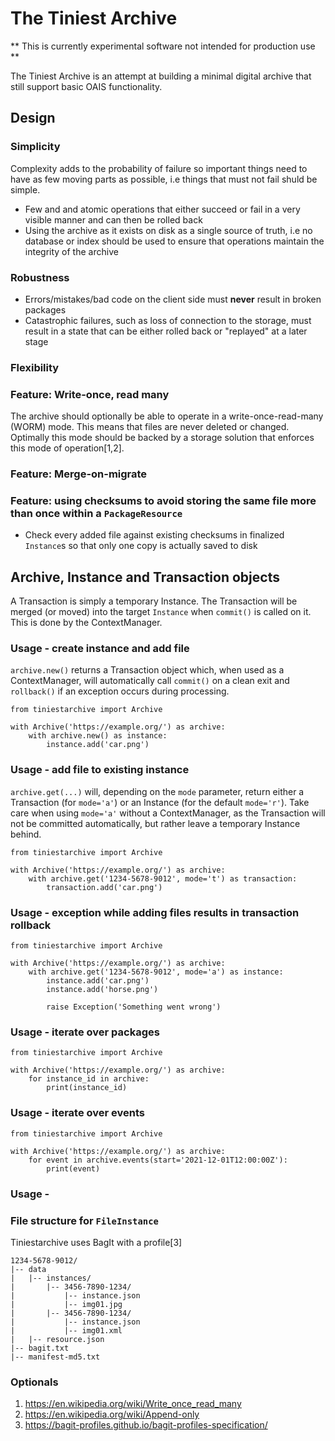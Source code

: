 # The Tiniest Archive

** This is currently experimental software not intended for production use  **

The Tiniest Archive is an attempt at building a minimal digital archive that still support basic OAIS functionality.

## Design

### Simplicity 

Complexity adds to the probability of failure so important things need to have as few moving parts as possible, i.e things that must not fail shuld be simple. 

- Few and and atomic operations that either succeed or fail in a very visible manner and can then be rolled back
- Using the archive as it exists on disk as a single source of truth, i.e no database or index should be used to ensure that operations maintain the integrity of the archive


### Robustness

- Errors/mistakes/bad code on the client side must **never** result in broken packages
- Catastrophic failures, such as loss of connection to the storage, must result in a state that can be either rolled back or "replayed" at a later stage

### Flexibility



### Feature: Write-once, read many

The archive should optionally be able to operate in a write-once-read-many (WORM) mode. This means that files are never deleted or changed. Optimally this mode should be backed by a storage solution that enforces this mode of operation[1,2].

### Feature: Merge-on-migrate



### Feature: using checksums to avoid storing the same file more than once within a `PackageResource`

- Check every added file against existing checksums in finalized `Instance`s so that only one copy is actually saved to disk

## Archive, Instance and Transaction objects

A Transaction is simply a temporary Instance. The Transaction will be merged (or moved) into the target `Instance` when `commit()` is called on it. This is done by the ContextManager.

### Usage - create instance and add file

`archive.new()` returns a Transaction object which, when used as a ContextManager, will automatically call `commit()` on a clean exit and `rollback()` if an exception occurs during processing.

```
from tiniestarchive import Archive

with Archive('https://example.org/') as archive:
    with archive.new() as instance:
        instance.add('car.png')
```

### Usage - add file to existing instance 

`archive.get(...)` will, depending on the `mode` parameter, return either a Transaction (for `mode='a'`) or an Instance (for the default `mode='r'`). Take care when using `mode='a'` without a ContextManager, as the Transaction will not be committed automatically, but rather leave a temporary Instance behind.

```
from tiniestarchive import Archive

with Archive('https://example.org/') as archive:
    with archive.get('1234-5678-9012', mode='t') as transaction:
        transaction.add('car.png')
```

### Usage - exception while adding files results in transaction rollback

```
from tiniestarchive import Archive

with Archive('https://example.org/') as archive:
    with archive.get('1234-5678-9012', mode='a') as instance:
        instance.add('car.png')
        instance.add('horse.png')

        raise Exception('Something went wrong')
```

### Usage - iterate over packages

```
from tiniestarchive import Archive

with Archive('https://example.org/') as archive:
    for instance_id in archive:
        print(instance_id)
```

### Usage - iterate over events

```
from tiniestarchive import Archive

with Archive('https://example.org/') as archive:
    for event in archive.events(start='2021-12-01T12:00:00Z'):
        print(event)
```

### Usage - 


### File structure for `FileInstance`

Tiniestarchive uses BagIt with a profile[3]

```
1234-5678-9012/
|-- data
|   |-- instances/
|       |-- 3456-7890-1234/
|           |-- instance.json
|           |-- img01.jpg
|       |-- 3456-7890-1234/
|           |-- instance.json
|           |-- img01.xml
|   |-- resource.json
|-- bagit.txt
|-- manifest-md5.txt
```

### Optionals



1. https://en.wikipedia.org/wiki/Write_once_read_many
2. https://en.wikipedia.org/wiki/Append-only
3. https://bagit-profiles.github.io/bagit-profiles-specification/
